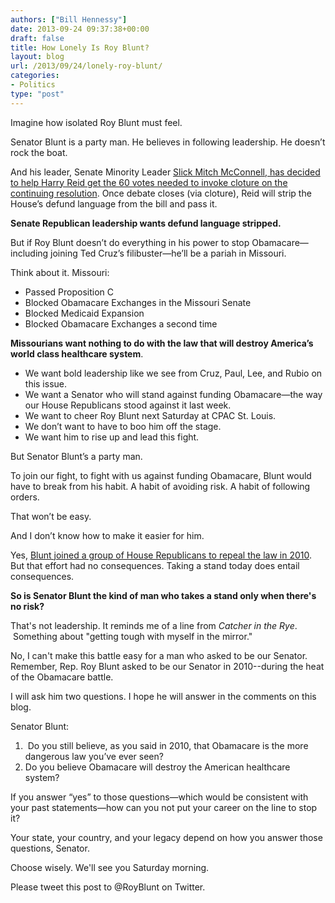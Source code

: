 ```yaml
---
authors: ["Bill Hennessy"]
date: 2013-09-24 09:37:38+00:00
draft: false
title: How Lonely Is Roy Blunt?
layout: blog
url: /2013/09/24/lonely-roy-blunt/
categories:
- Politics
type: "post"
---
```


Imagine how isolated Roy Blunt must feel.

Senator Blunt is a party man. He believes in following leadership. He doesn’t rock the boat.

And his leader, Senate Minority Leader [Slick Mitch McConnell, has decided to help Harry Reid get the 60 votes needed to invoke cloture on the continuing resolution](https://hennessysview.com/2013/09/23/mitch-mcconnell-vows-help-harry-reid-fund-obamacare/). Once debate closes (via cloture), Reid will strip the House’s defund language from the bill and pass it.

**Senate Republican leadership wants defund language stripped.**

But if Roy Blunt doesn’t do everything in his power to stop Obamacare—including joining Ted Cruz’s filibuster—he’ll be a pariah in Missouri.

Think about it. Missouri:



  * Passed Proposition C
  * Blocked Obamacare Exchanges in the Missouri Senate
  * Blocked Medicaid Expansion
  * Blocked Obamacare Exchanges a second time

**Missourians want nothing to do with the law that will destroy America’s world class healthcare system**.



  * We want bold leadership like we see from Cruz, Paul, Lee, and Rubio on this issue.
  * We want a Senator who will stand against funding Obamacare—the way our House Republicans stood against it last week.
  * We want to cheer Roy Blunt next Saturday at CPAC St. Louis.
  * We don’t want to have to boo him off the stage.
  * We want him to rise up and lead this fight.

But Senator Blunt’s a party man.

To join our fight, to fight with us against funding Obamacare, Blunt would have to break from his habit. A habit of avoiding risk. A habit of following orders.

That won’t be easy.

And I don’t know how to make it easier for him.

Yes, [Blunt joined a group of House Republicans to repeal the law in 2010](https://thehill.com/homenews/house/100369-gop-moves-to-repeal-healthcare-law). But that effort had no consequences. Taking a stand today does entail consequences.

**So is Senator Blunt the kind of man who takes a stand only when there's no risk?**

That's not leadership. It reminds me of a line from _Catcher in the Rye_.  Something about "getting tough with myself in the mirror."

No, I can't make this battle easy for a man who asked to be our Senator. Remember, Rep. Roy Blunt asked to be our Senator in 2010--during the heat of the Obamacare battle.

I will ask him two questions. I hope he will answer in the comments on this blog.

Senator Blunt:



  1.  Do you still believe, as you said in 2010, that Obamacare is the more dangerous law you’ve ever seen?
  2. Do you believe Obamacare will destroy the American healthcare system?

If you answer “yes” to those questions—which would be consistent with your past statements—how can you not put your career on the line to stop it?

Your state, your country, and your legacy depend on how you answer those questions, Senator.

Choose wisely. We'll see you Saturday morning.

Please tweet this post to @RoyBlunt on Twitter.
